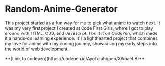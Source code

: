 # Random-Anime-Generator

<p>This project started as a fun way for me to pick what anime to watch next. It was my very first project I created at Code First Girls, where I got to play around with HTML, CSS, and Javascript. I built it on CodePen, which made it a hands-on learning experience. It's a lighthearted project that combines my love for anime with my coding journey, showcasing my early steps into the world of web development. </p>
**[Link to codepen](https://codepen.io/AyoToluhi/pen/XWoaeLB)**
